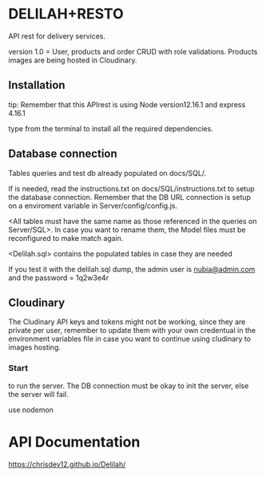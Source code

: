 # DELILAH+RESTO

API rest for delivery services.

version 1.0 = User, products and order CRUD with role validations. Products images are being hosted in Cloudinary.

## Installation

tip: Remember that this APIrest is using Node version12.16.1 and express 4.16.1

type <NPM i> from the terminal to install all the required dependencies.


## Database connection

Tables queries and test db already populated on docs/SQL/.

If is needed, read the instructions.txt on docs/SQL/instructions.txt to setup the database connection.
Remember that the DB URL connection is setup on a enviroment variable in Server/config/config.js.

<All tables must have the same name as those referenced in the queries on Server/SQL>. In case you want to rename them, the Model files
must be reconfigured to make match again. 

<Delilah.sql> contains the populated tables in case they are needed

If you test it with the delilah.sql dump, the admin user is nubia@admin.com and the password = 1q2w3e4r

## Cloudinary

The Cludinary API keys and tokens might not be working, since they are private per user, remember to update them  with your own credentual in the environment variables file in case you want to continue using cludinary to images hosting.

### Start

<NPM start> to run the server. The DB connection must be okay to init the server, else the server will fail.

<NPM test> use nodemon


# API Documentation

https://chrisdev12.github.io/Delilah/

